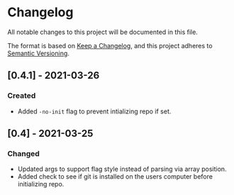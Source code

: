# Changelog
All notable changes to this project will be documented in this file.

The format is based on [Keep a Changelog](https://keepachangelog.com/en/1.0.0/),
and this project adheres to [Semantic Versioning](https://semver.org/spec/v2.0.0.html).

## [0.4.1] - 2021-03-26
### Created
- Added `-no-init` flag to prevent intializing repo if set.

## [0.4] - 2021-03-25
### Changed
- Updated args to support flag style instead of parsing via array position.
- Added check to see if git is installed on the users computer before initializing repo.
